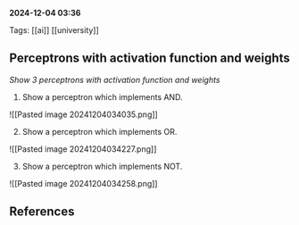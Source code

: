 **2024-12-04 03:36**

Tags: [[ai]] [[university]]

## Perceptrons with activation function and weights

*Show 3 perceptrons with activation function and weights*
1. Show a perceptron which implements AND.

![[Pasted image 20241204034035.png]]

2. Show a perceptron which implements OR.

![[Pasted image 20241204034227.png]]

3. Show a perceptron which implements NOT.

![[Pasted image 20241204034258.png]]

## References